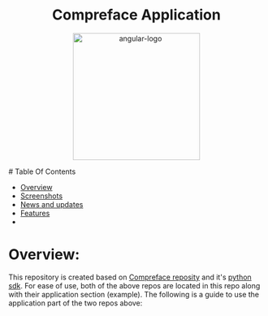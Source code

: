 <h1 align="center">Compreface Application</h1>
<p align="center">
    <a target="_blank" href="https://exadel.com/solutions/compreface/">
  <img src="https://user-images.githubusercontent.com/3736126/147130206-17234c47-8d40-490f-8d93-57014fa6d87e.png" alt="angular-logo" height="250px"/>
 </a>
</p>
# Table Of Contents

  * [Overview](#overview)
  * [Screenshots](#screenshots)
  * [News and updates](#news-and-updates)
  * [Features](#features)
  * 
# Overview:
This repository is created based on [Compreface reposity](https://github.com/exadel-inc/CompreFace) and it's [python sdk](https://github.com/exadel-inc/compreface-python-sdk). For ease of use, both of the above repos are located in this repo along with their application section (example).
The following is a guide to use the application part of the two repos above:


